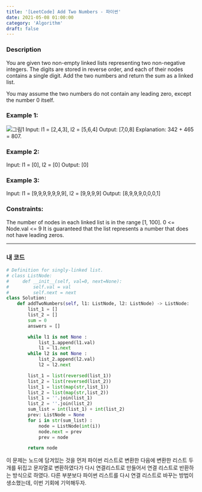 ```yaml
---
title: '[LeetCode] Add Two Numbers - 파이썬'
date: 2021-05-08 01:00:00
category: 'Algorithm'
draft: false
---
```


### Description

You are given two non-empty linked lists representing two non-negative integers. The digits are stored in reverse order, and each of their nodes contains a single digit. Add the two numbers and return the sum as a linked list.

You may assume the two numbers do not contain any leading zero, except the number 0 itself.

### Example 1:

![그림1](https://assets.leetcode.com/uploads/2020/10/02/addtwonumber1.jpg)
Input: l1 = [2,4,3], l2 = [5,6,4]
Output: [7,0,8]
Explanation: 342 + 465 = 807.

### Example 2:

Input: l1 = [0], l2 = [0]
Output: [0]

### Example 3:

Input: l1 = [9,9,9,9,9,9,9], l2 = [9,9,9,9]
Output: [8,9,9,9,0,0,0,1]

### Constraints:

The number of nodes in each linked list is in the range [1, 100].
0 <= Node.val <= 9
It is guaranteed that the list represents a number that does not have leading zeros.

---

### 내 코드

```python
# Definition for singly-linked list.
# class ListNode:
#     def __init__(self, val=0, next=None):
#         self.val = val
#         self.next = next
class Solution:
    def addTwoNumbers(self, l1: ListNode, l2: ListNode) -> ListNode:
        list_1 = []
        list_2 = []
        sum = 0
        answers = []

        while l1 is not None :
            list_1.append(l1.val)
            l1 = l1.next
        while l2 is not None :
            list_2.append(l2.val)
            l2 = l2.next

        list_1 = list(reversed(list_1))
        list_2 = list(reversed(list_2))
        list_1 = list(map(str,list_1))
        list_2 = list(map(str,list_2))
        list_1 = ''.join(list_1)
        list_2 = ''.join(list_2)
        sum_list = int(list_1) + int(list_2)
        prev: ListNode = None
        for i in str(sum_list) :
            node = ListNode(int(i))
            node.next = prev
            prev = node

        return node
```

이 문제는 노드에 담겨있는 것을 먼저 파이썬 리스트로 변환한 다음에 변환한 리스트 두 개를 뒤집고 문자열로 변환하였다가 다시 연결리스트로 만들어서 연결 리스트로 반환하는 방식으로 하였다. 다른 부분보다 파이썬 리스트를 다시 연결 리스트로 바꾸는 방법이 생소했는데, 이번 기회에 기억해두자.
